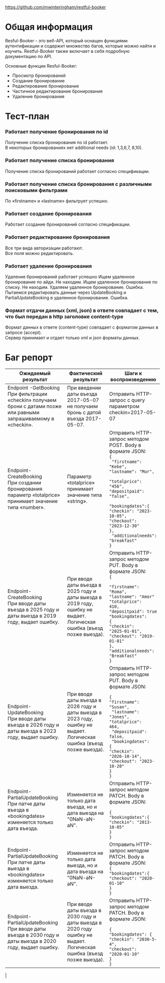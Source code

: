 https://github.com/mwinteringham/restful-booker  

# Общая информация 
Resful-Booker - это веб-API, который оснащен функциями аутентификации и содержит множество багов, которые можно найти и изучить. Restful-Booker также включает в себя подробную документацию по API. 

Основные функции Resful-Booker:  
- Просмотр бронирований  
- Создание бронирование
- Редактирование бронирование 
- Частичное редактирование бронирования
- Удаление бронирования
 


# Тест-план
### Работает получение бронирования по id  
Получение списка бронирования по id работает.  
В некоторых бронированиях нет additional needs (id: 1,3,6,7, 8,10).
### Работает получение списка бронирования
Получение списка бронирований работает согласно спецификации.  
### Работает получение списка бронирования с различными поисковыми фильтрами 
По «firstname» и «lastname» фильтрует успешно.  
### Работает создание бронирования
Работает создание бронирований согласно спецификации.  
### Работает редактирование бронирования
Все три вида авторизации работают.  
Все поля можно редактировать.  
### Работает удаление бронирования
Удаление бронирований работает успешно
Ищем удаленное бронирование по айди. Не находим.
Ищем удаленное бронирование по списку. Не находим.
Удаляем удаленное бронирование. Ошибка.
Пытаемся редактировать данные через UpdateBooking и PartialUpdateBooking в удаленное бронирование. Ошибка.  
### Формат отдачи данных (xml, json) в ответе совпадает с тем, что был передан в http заголовке content-type 
Формат данных в ответе (content-type) совпадает c форматом данных в запросе (accept).  
Сервер принимает и отдает только xml и json форматы данных.  
# Баг репорт
| Ожидаемый результат  | Фактический результат  | Шаги к воспроизведению |
|---|---|---|
|Endpoint -GetBooking <br> При фильтрации «checkin» получаем брони с датами позже или равными запрашиваемому в «checkin».| При введении даты въезда 2017-05-07 не получаем бронь с датой въезда 2017-05-07.| Отправить HTTP-запрос с query параметром checkin=2017-05-07|
|Endpoint-CreateBooking <br> При создании бронирования параметр «totalprice» принимает значение типа «number».| Параметр «totalprice» принимает значение типа «string». |Отправить HTTP-запрос методом POST. Body в формате JSON: <br> <code>{ <br> "firstname": "Keke",<br>"lastname": "Mur",<br> "totalprice": "456",<br>"depositpaid": "false",<br> "bookingdates":{<br>"checkin": "2023-10-05",<br>"checkout": "2023-12-30"<br>},<br> "additionalneeds": "breakfast"<br>}<code>|
|Endpoint-CreateBooking<br>При вводе даты въезда в 2025 году и даты выезда в 2019 году, выдает ошибку. |При вводе даты въезда в 2025 году и даты выезда в 2019 году, ошибку не выдает.<br> Логическая ошибка (въезд позже выезда).|Отправить HTTP-запрос методом PUT. Body в формате JSON:<code><br>{ <br>"firstname": "Roma", <br>"lastname": "Amor"<br>"totalprice": 410,<br>"depositpaid": true<br>"bookingdates": <br>{<br>"checkin": "2025-01-01",<br>"checkout": "2019-01-01"<br>},<br>"additionalneeds": "Breakfast"<br>}<code>|
|Endpoint-UpdateBooking<br>При вводе даты въезда в 2026 году и даты выезда в 2023 году, выдает ошибку.| При вводе даты въезда в 2026 году и даты выезда в 2023 году, ошибку не выдает.<br> Логическая ошибка (въезд позже выезда).|Отправить HTTP-запрос методом PUT. Body в формате JSON:<code><br> {<br>"firstname": "Susan",<br> "lastname": "Jones",<br>"totalprice": 464,<br> "depositpaid": false,<br> "bookingdates": <br>{<br>"checkin": "2026-10-14",<br>"checkout": "2023-10-20"<br>}<br>}<code>|
| Endpoint-PartialUpdateBooking <br>При патче даты въезда в «bookingdates» изменяется только дата въезда.|Изменяется не только дата въезда, но и дата выезда на "0NaN-aN-aN". |Отправить HTTP-запрос методом PATCH. Body в формате JSON:<br> <code> {<br>"bookingdates":{<br>"checkin": "2013-10-05"<br>}<br>} <code>|
|Endpoint-PartialUpdateBooking <br>При патче даты выезда в «bookingdates» изменяется только дата выезда.| Изменяется не только дата выезда, но и дата въезда на "0NaN-aN-aN".| Отправить HTTP-запрос методом PATCH. Body в формате JSON: <br><code>{<br>"bookingdates":{<br>"checkout": "2020-01-10"<br>}<br>} <code>|
|Endpoint-PartialUpdateBooking <br>При вводе даты въезда в 2030 году и даты выезда в 2020 году, выдает ошибку.| При вводе даты въезда в 2030 году и даты выезда в 2020 году ошибку не выдает. <br>Логическая ошибка (въезд позже выезда).| Отправить HTTP-запрос методом PATCH. Body в формате JSON:<br> <code> {<br>"bookingdates": {<br>"checkin": "2030-5-4",<br>"checkout": "2020-01-10"<br>}<br>}
  |



